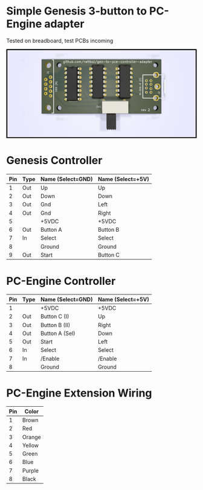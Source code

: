Simple Genesis 3-button to PC-Engine adapter
============================================

Tested on breadboard, test PCBs incoming

![PCB Front][pcb_front]

[pcb_front]: https://github.com/rattboi/gen-to-pce-controller-adapter/raw/master/images/3d-render.png "Front PCB"

Genesis Controller
==================

|Pin | Type | Name (Select=GND) | Name (Select=+5V) |
|----|------|-------------------|-------------------|
|1   | Out  | Up                | Up                |
|2   | Out  | Down              | Down              |
|3   | Out  | Gnd               | Left              |
|4   | Out  | Gnd               | Right             |
|5   |      | +5VDC             | +5VDC             |
|6   | Out  | Button A          | Button B          |
|7   | In   | Select            | Select            |
|8   |      | Ground            | Ground            |
|9   | Out  | Start             | Button C          |


PC-Engine Controller
====================

|Pin | Type | Name (Select=GND) | Name (Select=+5V) |
|----|------|-------------------|-------------------|
|1   |      | +5VDC             | +5VDC             |
|2   | Out  | Button C (I)      | Up                |
|3   | Out  | Button B (II)     | Right             |
|4   | Out  | Button A (Sel)    | Down              |
|5   | Out  | Start             | Left              |
|6   | In   | Select            | Select            |
|7   | In   | /Enable           | /Enable           |
|8   |      | Ground            | Ground            |

PC-Engine Extension Wiring
==========================

|Pin | Color |
|----|-------|
|1   | Brown |
|2   | Red   |
|3   | Orange|
|4   | Yellow|
|5   | Green |
|6   | Blue  |
|7   | Purple|
|8   | Black |
